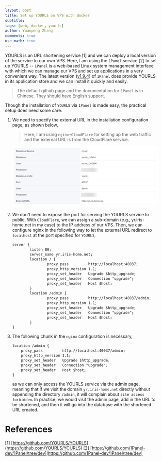```yaml
---
layout: post
title: Set up YOURLS on VPS with docker
subtitle:
tags: [web, docker, yourls]
author: Yuanpeng Zhang
comments: true
use_math: true
---
```


YOURLS is an URL shortening service [1] and we can deploy a local version of the service to our own
VPS. Here, I am using the `1Panel` service [2] to set up YOURLS -- `1Panel` is a web-based Linux system
management interface with which we can manage our VPS and set up applications in a very convenient way.
The latest version ([v1.9.4](https://github.com/1Panel-dev/1Panel/releases/tag/v1.9.4)) of `1Panel` does
provide YOURLS in its application store and we can install it quickly and easily.

> The default github page and the documentation for `1Panel` is in Chinese. They should have English support.

Though the installation of `YOURLS` via `1Panel` is made easy, the practical setup does need some care.

1. We need to specify the external URL in the installation configuration page, as shown below,

    > Here, I am using `nginx+CloudFlare` for setting up the web traffic and the external URL is from the CloudFlare service.

    <p align='center'>
    <img src="/assets/img/posts/yourls.png"
       style="border:none;"
       width="600"
       alt="yourls"
       title="yourls" />
    </p>

2. We don't need to expose the port for serving the YOURLS service to public. With `CloudFlare`, we
can assign a sub-domain (e.g., yr.iris-home.net in my case) to the IP address of our VPS. Then, we
can configure nginx in the following way to let the external URL redirect to `localhost` at the port
specified for `YOURLS`,

    ```
    server {
            listen 80;
            server_name yr.iris-home.net;
            location / {
                    proxy_pass         http://localhost:40037;
                    proxy_http_version 1.1;
                    proxy_set_header   Upgrade $http_upgrade;
                    proxy_set_header   Connection "upgrade";
                    proxy_set_header   Host $host;
            }
            location /admin {
                    proxy_pass         http://localhost:40037/admin;
                    proxy_http_version 1.1;
                    proxy_set_header   Upgrade $http_upgrade;
                    proxy_set_header   Connection "upgrade";
                    proxy_set_header   Host $host;
            }
    }
    ```

3. The following chunk in the `nginx` configuration is necessary,

    ```
    location /admin {
        proxy_pass         http://localhost:40037/admin;
        proxy_http_version 1.1;
        proxy_set_header   Upgrade $http_upgrade;
        proxy_set_header   Connection "upgrade";
        proxy_set_header   Host $host;
    }
    ```

    as we can only access the YOURLS service via the admin page, meaning that if we visit the domain
    `yr.iris-home.net` directly without appending the directory `/admin`, it will complain about
    `site access forbidden`. In practice, we would visit the admin page, add in the URL to be shortened,
    and then it will go into the database with the shortened URL created.

References
===

[1] [https://github.com/YOURLS/YOURLS](https://github.com/YOURLS/YOURLS)
[2] [https://github.com/1Panel-dev/1Panel/tree/dev](https://github.com/1Panel-dev/1Panel/tree/dev)